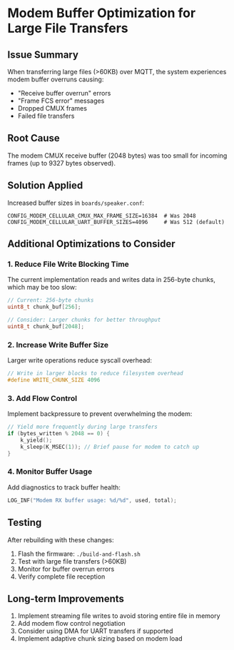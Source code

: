 # Modem Buffer Optimization for Large File Transfers

## Issue Summary
When transferring large files (>60KB) over MQTT, the system experiences modem buffer overruns causing:
- "Receive buffer overrun" errors
- "Frame FCS error" messages 
- Dropped CMUX frames
- Failed file transfers

## Root Cause
The modem CMUX receive buffer (2048 bytes) was too small for incoming frames (up to 9327 bytes observed).

## Solution Applied
Increased buffer sizes in `boards/speaker.conf`:
```
CONFIG_MODEM_CELLULAR_CMUX_MAX_FRAME_SIZE=16384  # Was 2048
CONFIG_MODEM_CELLULAR_UART_BUFFER_SIZES=4096     # Was 512 (default)
```

## Additional Optimizations to Consider

### 1. Reduce File Write Blocking Time
The current implementation reads and writes data in 256-byte chunks, which may be too slow:
```c
// Current: 256-byte chunks
uint8_t chunk_buf[256];

// Consider: Larger chunks for better throughput
uint8_t chunk_buf[2048];
```

### 2. Increase Write Buffer Size
Larger write operations reduce syscall overhead:
```c
// Write in larger blocks to reduce filesystem overhead
#define WRITE_CHUNK_SIZE 4096
```

### 3. Add Flow Control
Implement backpressure to prevent overwhelming the modem:
```c
// Yield more frequently during large transfers
if (bytes_written % 2048 == 0) {
    k_yield();
    k_sleep(K_MSEC(1)); // Brief pause for modem to catch up
}
```

### 4. Monitor Buffer Usage
Add diagnostics to track buffer health:
```c
LOG_INF("Modem RX buffer usage: %d/%d", used, total);
```

## Testing
After rebuilding with these changes:
1. Flash the firmware: `./build-and-flash.sh`
2. Test with large file transfers (>60KB)
3. Monitor for buffer overrun errors
4. Verify complete file reception

## Long-term Improvements
1. Implement streaming file writes to avoid storing entire file in memory
2. Add modem flow control negotiation
3. Consider using DMA for UART transfers if supported
4. Implement adaptive chunk sizing based on modem load
